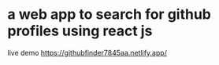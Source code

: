 # a web app to search for github profiles using react js 
live demo 
https://githubfinder7845aa.netlify.app/
